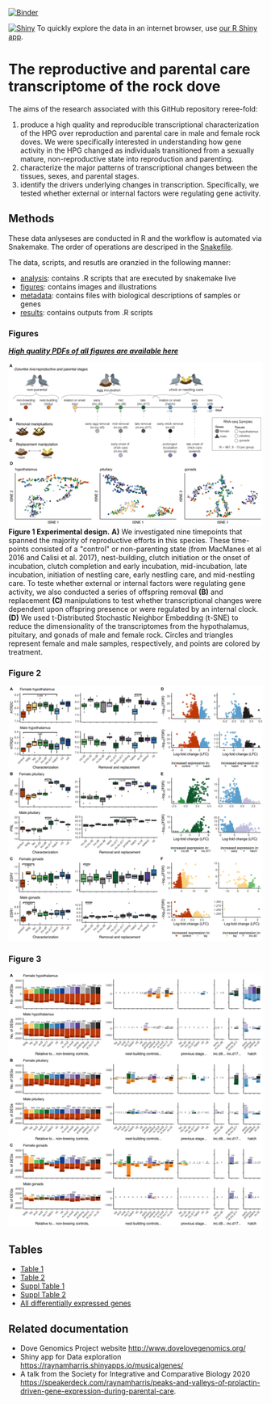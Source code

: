[![Binder](https://mybinder.org/badge_logo.svg)](https://mybinder.org/v2/gh/macmanes-lab/DoveParentsRNAseq/master?urlpath=rstudio)

[![Shiny](https://img.shields.io/badge/Explore%20the%20data-Open%20and%20R%20Shiny%20app-blue)](https://raynamharris.shinyapps.io/musicalgenes/) To quickly explore the data in an internet browser, use [our R Shiny app](https://raynamharris.shinyapps.io/musicalgenes/). 

#  The reproductive and parental care transcriptome of the rock dove 

The aims of the research associated with this GitHub repository reree-fold: 

1. produce a high quality and reproducible transcriptional characterization of the HPG over reproduction and parental care in male and female rock doves. We were specifically interested in understanding how gene activity in the HPG changed as individuals transitioned from a sexually mature, non-reproductive state into reproduction and parenting.
1. characterize the major patterns of transcriptional changes between the tissues, sexes, and parental stages. 
1. identify the drivers underlying changes in transcription. Specifically, we tested whether external or internal factors were regulating gene activity.


## Methods

These data anlyseses are conducted in R and the workflow is automated via Snakemake. The order of operations are descriped in the [Snakefile](https://github.com/macmanes-lab/DoveParentsRNAseq/blob/master/Snakefile).

The data, scripts, and resutls are oranzied in the following manner:

- [analysis](https://github.com/macmanes-lab/DoveParentsRNAseq/tree/master/analysis): contains .R scripts that are executed by snakemake live
- [figures](https://github.com/macmanes-lab/DoveParentsRNAseq/tree/master/figures): contains images and illustrations
- [metadata](https://github.com/macmanes-lab/DoveParentsRNAseq/tree/master/metadata): contains files with biological descriptions of samples or genes
- [results](https://github.com/macmanes-lab/DoveParentsRNAseq/tree/master/results): contains outputs from .R scripts 


### Figures

**_[High quality PDFs of all figures are available here](https://github.com/macmanes-lab/DoveParentsRNAseq/tree/master/figures)_**

![](./figures/fig1-1.png)
**Figure 1 Experimental design.** **A)** We investigated nine timepoints that spanned the majority of reproductive efforts in this species. These time-points consisted of a "control" or non-parenting state (from MacManes et al 2016 and Calisi et al. 2017), nest-building, clutch initiation or the onset of incubation, clutch completion and early incubation, mid-incubation, late incubation, initiation of nestling care, early nestling care, and mid-nestling care. To teste whether external or internal factors were regulating gene activity, we also conducted a series of offspring removal **(B)** and replacement **(C)** manipulations to test whether transcriptional changes were dependent upon offspring presence or were regulated by an internal clock. **(D)** We used t-Distributed Stochastic Neighbor Embedding (t-SNE) to reduce the dimensionality of the transcriptomes from the hypothalamus, pituitary, and gonads of male and female rock. Circles and triangles represent female and male samples, respectively, and points are colored by treatment. 


### Figure 2 

![](./figures/fig2-1.png)

### Figure 3 

![](./figures/fig3-1.png)

## Tables

- [Table 1](https://github.com/macmanes-lab/DoveParentsRNAseq/blob/master/results/table1.csv)
- [Table 2](https://github.com/macmanes-lab/DoveParentsRNAseq/blob/master/results/table2.csv)
- [Suppl Table 1](https://github.com/macmanes-lab/DoveParentsRNAseq/blob/master/results/suppltable1.csv)
- [Suppl Table 2](https://github.com/macmanes-lab/DoveParentsRNAseq/blob/master/results/suppltable2.csv)
- [All differentially expressed genes](https://github.com/macmanes-lab/DoveParentsRNAseq/blob/master/results/03_allDEG.csv)



## Related documentation 

- Dove Genomics Project website <http://www.dovelovegenomics.org/>
- Shiny app for Data exploration <https://raynamharris.shinyapps.io/musicalgenes/>
- A talk from the Society for Integrative and Comparative Biology 2020 
<https://speakerdeck.com/raynamharris/peaks-and-valleys-of-prolactin-driven-gene-expression-during-parental-care>.
